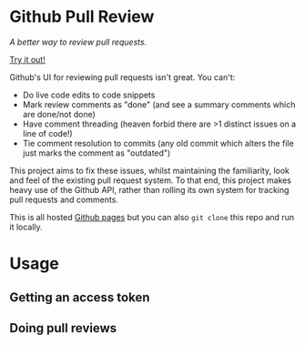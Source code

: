 # Github Pull Review
*A better way to review pull requests.*

[Try it out!](http://kegsay.github.io/github-pull-review/)

Github's UI for reviewing pull requests isn't great. You can't:
 * Do live code edits to code snippets
 * Mark review comments as "done" (and see a summary comments which are done/not done)
 * Have comment threading (heaven forbid there are >1 distinct issues on a line of code!)
 * Tie comment resolution to commits (any old commit which alters the file just marks the comment as "outdated")
 
This project aims to fix these issues, whilst maintaining the familiarity, look and feel of the existing pull request system. To that end, this project makes heavy use of the Github API, rather than rolling its own system for tracking pull requests and comments.

This is all hosted [Github pages](http://kegsay.github.io/github-pull-review/) but you can also `git clone` this repo and run it locally.

# Usage

## Getting an access token

## Doing pull reviews
